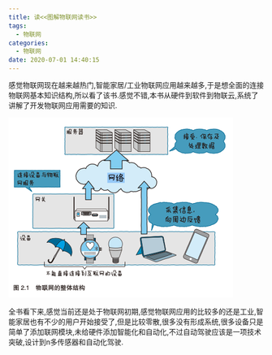```yaml
---
title: 读<<图解物联网读书>>
tags:
  - 物联网
categories:
  - 物联网
date: 2020-07-01 14:40:15
---
```


感觉物联网现在越来越热门,智能家居/工业物联网应用越来越多,于是想全面的连接物联网基本知识结构,所以看了该书.感觉不错,本书从硬件到软件到物联云,系统了讲解了开发物联网应用需要的知识.

![image-20200701144845938](读-图解物联网读书/image-20200701144845938.png)

 全书看下来,感觉当前还是处于物联网初期,感觉物联网应用的比较多的还是工业,智能家居也有不少的用户开始接受了,但是比较零散,很多没有形成系统,很多设备只是简单了添加联网模块,未给硬件添加智能化和自动化,不过自动驾驶应该是一项技术突破,设计到n多传感器和自动化驾驶.